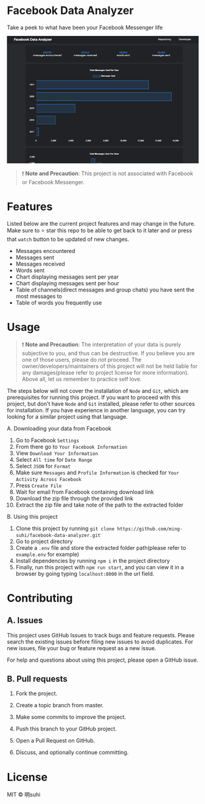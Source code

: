 # Facebook Data Analyzer
Take a peek to what have been your Facebook Messenger life

![Preview](https://raw.githubusercontent.com/ming-suhi/facebook-data-analyzer/c5768cd32c852073808cfd5321b1dc89be90a8dc/assets/preview.png)

> ❗ **Note and Precaution**: This project is not associated with Facebook or Facebook Messenger.

# Features
Listed below are the current project features and may change in the future. Make sure to ⭐ star this repo to be able to get back to it later and or press that `watch` button to be updated of new changes.
- Messages encountered
- Messages sent
- Messages received
- Words sent
- Chart displaying messages sent per year
- Chart displaying messages sent per hour
- Table of channels(direct messages and group chats) you have sent the most messages to
- Table of words you frequently use

# Usage

> ❗ **Note and Precaution**: The interpretation of your data is purely subjective to you, and thus can be destructive. If you believe you are one of those users, please do not proceed. The owner/developers/maintainers of this project will not be held liable for any damages(please refer to project license for more information). Above all, let us remember to practice self love.

The steps below will not cover the installation of `Node` and `Git`, which are prerequisites for running this project. If you want to proceed with this project, but don't have `Node` and `Git` installed, please refer to other sources for installation. If you have experience in another language, you can try looking for a similar project using that language.

A. Downloading your data from Facebook
1. Go to Facebook `Settings`
2. From there go to `Your Facebook Information`
3. View `Download Your Information`
4. Select `All time` for `Date Range`
5. Select `JSON` for `Format`
6. Make sure `Messages` and `Profile Information` is checked for `Your Activity Across Facebook`
7. Press `Create File`
8. Wait for email from Facebook containing download link
9. Download the zip file through the provided link
10. Extract the zip file and take note of the path to the extracted folder

B. Using this project
1. Clone this project by running `git clone https://github.com/ming-suhi/facebook-data-analyzer.git` 
2. Go to project directory
3. Create a `.env` file and store the extracted folder path(please refer to `example.env` for example)
4. Install dependencies by running `npm i` in the project directory
5. Finally, run this project with `npm run start`, and you can view it in a browser by going typing `localhost:8000` in the url field.

# Contributing
## A. Issues
This project uses GitHub Issues to track bugs and feature requests. Please search the existing issues before filing new issues to avoid duplicates. For new issues, file your bug or feature request as a new issue.

For help and questions about using this project, please open a GitHub issue.

## B. Pull requests

1. Fork the project.

2. Create a topic branch from master.

3. Make some commits to improve the project.

4. Push this branch to your GitHub project.

5. Open a Pull Request on GitHub.

6. Discuss, and optionally continue committing.

# License
MIT © 明suhi